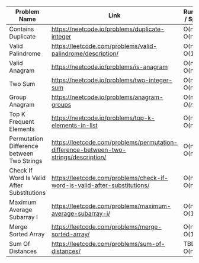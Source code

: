 | Problem Name            | Link                                                         | Runtime / Space  | Date Added |
| ----------------------- | ------------------------------------------------------------ |------------------| ---------- |
| Contains Duplicate      |  https://neetcode.io/problems/duplicate-integer              |  O(n) / O(n)     | 02/03/25   |
| Valid Palindrome        |  https://leetcode.com/problems/valid-palindrome/description/ |  O(n) / O(1)     | 02/03/25   |
| Valid Anagram           |  https://neetcode.io/problems/is-anagram                     |  O(n) / O(n)     | 02/03/25   |
| Two Sum                 |  https://neetcode.io/problems/two-integer-sum                |  O(n) / O(n)     | 02/03/25   |
| Group Anagram           |  https://neetcode.io/problems/anagram-groups                 |  O(m*n) / O(n*m) | 02/03/25   |
| Top K Frequent Elements |  https://neetcode.io/problems/top-k-elements-in-list         |  O(n) / O(n)     | 02/04/25   |
| Permutation Difference between Two Strings|https://leetcode.com/problems/permutation-difference-between-two-strings/description/ |O(n) / O(n)| 02/05/25   |
| Check If Word Is Valid After Substitutions|https://leetcode.com/problems/check-if-word-is-valid-after-substitutions/ |O(n) / O(n)| 02/11/25   |
| Maximum Average Subarray I|https://leetcode.com/problems/maximum-average-subarray-i/ |O(n) / O(1)| 02/13/25   |
| Merge Sorted Array |https://leetcode.com/problems/merge-sorted-array/ |O(n) / O(1)| 02/18/25   |
| Sum Of Distances |https://leetcode.com/problems/sum-of-distances/ |TBD / O(n)| 02/21/25   |